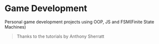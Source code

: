 # Game Development

Personal game development projects using OOP, JS and FSM(Finite State Machines)

> Thanks to the tutorials by Anthony Sherratt
